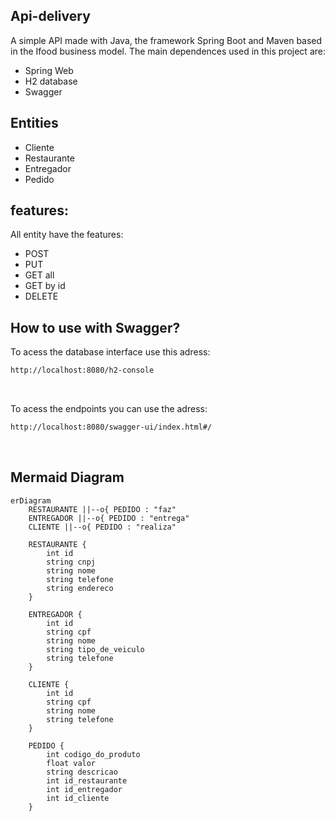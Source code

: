 ## Api-delivery

A simple API made with Java, the framework Spring Boot and Maven based in the Ifood business model.
The main dependences used in this project are:
- Spring Web
- H2 database
- Swagger

## Entities
- Cliente
- Restaurante
- Entregador
- Pedido

## features:
All entity have the features:
- POST
- PUT
- GET all
- GET by id
- DELETE

## How to use with Swagger?
To acess the database interface use this adress:
```bash
http://localhost:8080/h2-console
````
<br>

To acess the endpoints you can use the adress:
```bash
http://localhost:8080/swagger-ui/index.html#/
```
<br>

## Mermaid Diagram
  
```mermaid
erDiagram
    RESTAURANTE ||--o{ PEDIDO : "faz"
    ENTREGADOR ||--o{ PEDIDO : "entrega"
    CLIENTE ||--o{ PEDIDO : "realiza"

    RESTAURANTE {
        int id
        string cnpj
        string nome
        string telefone
        string endereco
    }

    ENTREGADOR {
        int id
        string cpf
        string nome
        string tipo_de_veiculo
        string telefone
    }

    CLIENTE {
        int id
        string cpf
        string nome
        string telefone
    }

    PEDIDO {
        int codigo_do_produto
        float valor
        string descricao
        int id_restaurante
        int id_entregador
        int id_cliente
    }
